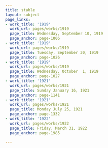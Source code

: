 ```yaml
---
title: stable
layout: subject
page_links:
- work_title: '1919'
  work_url: pages/works/1919
  page_title: Wednesday, September 10, 1919
  page_anchor: page-1006
- work_title: '1919'
  work_url: pages/works/1919
  page_title: Tuesday, September 30, 1919
  page_anchor: page-1026
- work_title: '1919'
  work_url: pages/works/1919
  page_title: Wednesday, October  1, 1919
  page_anchor: page-1027
- work_title: '1921'
  work_url: pages/works/1921
  page_title: Sunday January 16, 1921
  page_anchor: page-1141
- work_title: '1921'
  work_url: pages/works/1921
  page_title: Monday July 25, 1921
  page_anchor: page-1332
- work_title: '1922'
  work_url: pages/works/1922
  page_title: Friday, March 31, 1922
  page_anchor: page-1985

---
```

